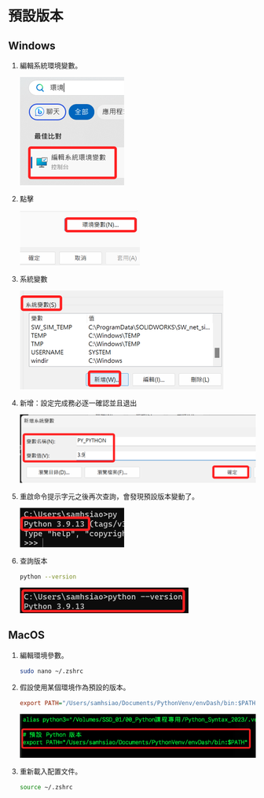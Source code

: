 # 預設版本

## Windows

1. 編輯系統環境變數。

    ![](images/img_05.png)

2. 點擊

    ![](images/img_06.png)

3. 系統變數

    ![](images/img_07.png)

4. 新增：設定完成務必逐一確認並且退出

    ![](images/img_08.png)

5. 重啟命令提示字元之後再次查詢，會發現預設版本變動了。

    ![](images/img_09.png)

6. 查詢版本

    ```bash
    python --version
    ```

    ![](images/img_10.png)

## MacOS

1. 編輯環境參數。

    ```bash
    sudo nano ~/.zshrc
    ```

2. 假設使用某個環境作為預設的版本。

    ```ini
    export PATH="/Users/samhsiao/Documents/PythonVenv/envDash/bin:$PATH"   
    ```
    
    ![](images/img_11.png)

3. 重新載入配置文件。

    ```bash
    source ~/.zshrc
    ```